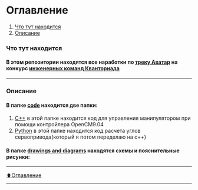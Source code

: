 # Оглавление
1) [Что  тут находится](#Что-тут-находится)
2) [Описание](#Описание) 

### Что тут находится

#### В этом репозитории находятся все наработки по [треку Аватар](https://drive.google.com/file/d/1Xk9JmI-iwXZuBaBrTYuzEtRVRUpCh7AM/view?usp=sharing) на конкурс [инженерных команд Кванториада ](http://kvantoriada.online/)

___
### Описание
#### В папке [code](https://github.com/IMakeKolxoz/kvantoriada/tree/main/code) находится две папки:
1) [C++](https://github.com/IMakeKolxoz/kvantoriada/tree/main/code/c%2B%2B) в этой папке находится код для управления манипулятором при помощи контройлера OpenCM9.04
2) [Python](https://github.com/IMakeKolxoz/kvantoriada/tree/main/code/python) в этой папке находится код расчета углов сервопривода(который я потом переделаю на c++)

#### В папке [drawings and diagrams](https://github.com/IMakeKolxoz/kvantoriada/tree/main/drawings%20and%20diagrams) находятся схемы и пояснительные рисунки:
___

[⬆️Оглавление](#Оглавление)
___